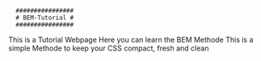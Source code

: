       ################
      # BEM-Tutorial #
      ################

This is a Tutorial Webpage 
Here you can learn the BEM Methode
This is a simple Methode to keep your CSS compact, fresh and clean
